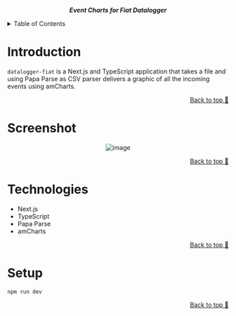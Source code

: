 <div align="center">
  
  ***Event Charts for Fiat Datalogger***
  
</div>


<!-- TABLE OF CONTENTS -->
<details>
  <summary>Table of Contents</summary>
  <ol>
    <li>
      <a href="#introduction">Introduction</a>
    </li> 
    <li>
      <a href="#screenshot">Screenshots</a>
    </li>
    <li>
      <a href="#technologies">Technologies</a>
    </li>
     <li>
      <a href="#setup">Setup</a>
    </li>
  </ol>
</details>

# Introduction
`datalogger-fiat` is a Next.js and TypeScript application that takes a file and using Papa Parse as CSV parser delivers a graphic of all the incoming events using amCharts.

<p align="right"><a href="#top">Back to top 🔼</a></p>

# Screenshot
<div align="center">

  ![image](https://user-images.githubusercontent.com/44928453/164118527-94b8f43a-2257-48d1-a6d4-d1788cf4fd42.png)


</div>

<p align="right"><a href="#top">Back to top 🔼</a></p>

# Technologies
* Next.js
* TypeScript
* Papa Parse
* amCharts

<p align="right"><a href="#top">Back to top 🔼</a></p>

# Setup
`npm run dev`

<p align="right"><a href="#top">Back to top 🔼</a></p>
